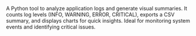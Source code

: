 A Python tool to analyze application logs and generate visual summaries. It counts log levels (INFO, WARNING, ERROR, CRITICAL), exports a CSV summary, and displays charts for quick insights. Ideal for monitoring system events and identifying critical issues.
